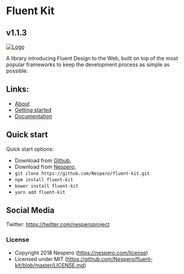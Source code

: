 # Fluent Kit
## v1.1.3

[![Logo](https://nespero.com/wp-content/themes/prd/assets/img/social/facebook.jpg)](https://nespero.com/)

A library introducing Fluent Design to the Web, built on top of the most popular frameworks to keep the development process as simple as possible.

## Links:

+ [About](https://nespero.com/)
+ [Getting started](https://nespero.com/fluent/jquery/)
+ [Documentation](https://nespero.com/fluent/jquery/docs/)

## Quick start

Quick start options:

- Download from [Github](https://github.com/Nespero/fluent-kit.git),
- Download from [Nespero](https://nespero.com/fluent/jquery/),
- `git clone https://github.com/Nespero/fluent-kit.git`
- `npm install fluent-kit`
- `bower install fluent-kit`
- `yarn add fluent-kit`

## Social Media

Twitter: <https://twitter.com/nesperoproject>

### License

- Copyright 2018 Nespero (https://nespero.com/license)
- Licensed under MIT (https://github.com/Nespero/fluent-kit/blob/master/LICENSE.md)
